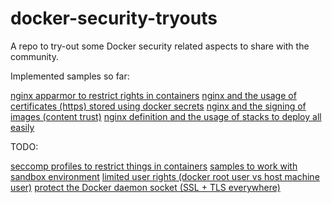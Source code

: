 # docker-security-tryouts
A repo to try-out some Docker security related aspects to share with the community.

Implemented samples so far:

[nginx apparmor to restrict rights in containers](nginx/index.md)
[nginx and the usage of certificates (https) stored using docker secrets](nginx/index.md)
[nginx and the signing of images (content trust)](nginx/index.md)
[nginx definition and the usage of stacks to deploy all easily](nginx/index.md)

TODO:

[seccomp profiles to restrict things in containers](seccomp/index.md)
[samples to work with sandbox environment](trust-sandbox/index.md)
[limited user rights (docker root user vs host machine user)](userspace/index.md)
[protect the Docker daemon socket (SSL + TLS everywhere)](daemon/index.md)
